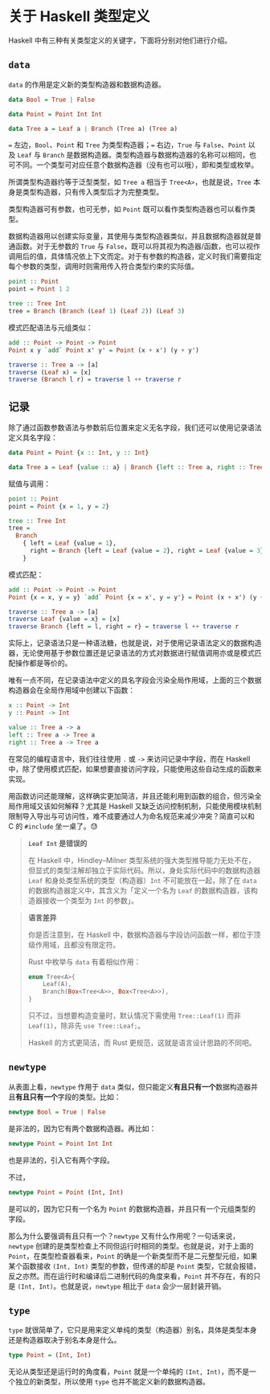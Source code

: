 # 关于 Haskell 类型定义

Haskell 中有三种有关类型定义的关键字，下面将分别对他们进行介绍。

<!--more-->

## `data`

`data` 的作用是定义新的类型构造器和数据构造器。

```haskell
data Bool = True | False

data Point = Point Int Int

data Tree a = Leaf a | Branch (Tree a) (Tree a)
```

`=` 左边，`Bool`、`Point` 和 `Tree` 为类型构造器；`=` 右边，`True` 与 `False`、`Point` 以及 `Leaf` 与 `Branch` 是数据构造器。类型构造器与数据构造器的名称可以相同，也可不同。一个类型可对应任意个数据构造器（没有也可以哦），即和类型或枚举。

所谓类型构造器约等于泛型类型，如 `Tree a` 相当于 `Tree<A>`，也就是说，`Tree` 本身是类型构造器，只有传入类型后才为完整类型。

类型构造器可有参数，也可无参，如 `Point` 既可以看作类型构造器也可以看作类型。

数据构造器用以创建实际变量，其使用与类型构造器类似，并且数据构造器就是普通函数。对于无参数的 `True` 与 `False`，既可以将其视为构造器/函数，也可以视作调用后的值，具体情况依上下文而定。对于有参数的构造器，定义时我们需要指定每个参数的类型，调用时则需用传入符合类型约束的实际值。

```haskell
point :: Point
point = Point 1 2

tree :: Tree Int
tree = Branch (Branch (Leaf 1) (Leaf 2)) (Leaf 3)
```

模式匹配语法与元组类似：

```haskell
add :: Point -> Point -> Point
Point x y `add` Point x' y' = Point (x + x') (y + y')

traverse :: Tree a -> [a]
traverse (Leaf x) = [x]
traverse (Branch l r) = traverse l ++ traverse r
```

## 记录

除了通过函数参数语法与参数前后位置来定义无名字段，我们还可以使用记录语法定义具名字段：

```haskell
data Point = Point {x :: Int, y :: Int}

data Tree a = Leaf {value :: a} | Branch {left :: Tree a, right :: Tree a}
```

赋值与调用：

```haskell
point :: Point
point = Point {x = 1, y = 2}

tree :: Tree Int
tree =
  Branch
    { left = Leaf {value = 1},
      right = Branch {left = Leaf {value = 2}, right = Leaf {value = 3}}
    }
```

模式匹配：

```haskell
add :: Point -> Point -> Point
Point {x = x, y = y} `add` Point {x = x', y = y'} = Point (x + x') (y + y')

traverse :: Tree a -> [a]
traverse Leaf {value = x} = [x]
traverse Branch {left = l, right = r} = traverse l ++ traverse r
```

实际上，记录语法只是一种语法糖，也就是说，对于使用记录语法定义的数据构造器，无论使用基于参数位置还是记录语法的方式对数据进行赋值调用亦或是模式匹配操作都是等价的。

唯有一点不同，在记录语法中定义的具名字段会污染全局作用域，上面的三个数据构造器会在全局作用域中创建以下函数：

```haskell
x :: Point -> Int
y :: Point -> Int

value :: Tree a -> a
left :: Tree a -> Tree a
right :: Tree a -> Tree a
```

在常见的编程语言中，我们往往使用 `.` 或 `->` 来访问记录中字段，而在 Haskell 中，除了使用模式匹配，如果想要直接访问字段，只能使用这些自动生成的函数来实现。

用函数访问还能理解，这样确实更加简洁，并且还能利用到函数的组合，但污染全局作用域又该如何解释？尤其是 Haskell 又缺乏访问控制机制，只能使用模块机制限制导入导出与可访问性，难不成要通过人为命名规范来减少冲突？简直可以和 C 的 `#include` 坐一桌了。😓

> **`Leaf Int` 是错误的**
>
> 在 Haskell 中，Hindley–Milner 类型系统的强大类型推导能力无处不在，但显式的类型注解却独立于实际代码。所以，身处实际代码中的数据构造器 `Leaf` 和身处类型系统的类型（构造器）`Int` 不可能放在一起，除了在 `data` 的数据构造器定义中，其含义为「定义一个名为 `Leaf` 的数据构造器，该构造器接收一个类型为 `Int` 的参数」。

> **语言差异**
>
> 你是否注意到，在 Haskell 中，数据构造器与字段访问函数一样，都位于顶级作用域，且都没有限定符。
>
> Rust 中枚举与 `data` 有着相似作用：
>
> ```rust
> enum Tree<A>{
>     Leaf(A),
>     Branch(Box<Tree<A>>, Box<Tree<A>>),
> }
> ```
>
> 只不过，当想要构造变量时，默认情况下需使用 `Tree::Leaf(1)` 而非 `Leaf(1)`，除非先 `use Tree::Leaf;`。
>
> Haskell 的方式更简洁，而 Rust 更规范，这就是语言设计思路的不同吧。

## `newtype`

从表面上看，`newtype` 作用于 `data` 类似，但只能定义**有且只有一个**数据构造器并且**有且只有一个**字段的类型。比如：

```haskell
newtype Bool = True | False
```

是非法的，因为它有两个数据构造器。再比如：

```haskell
newtype Point = Point Int Int
```

也是非法的，引入它有两个字段。

不过，

```haskell
newtype Point = Point (Int, Int)
```

是可以的，因为它只有一个名为 `Point` 的数据构造器，并且只有一个元组类型的字段。

那么为什么要强调有且只有一个？`newtype` 又有什么作用呢？一句话来说，`newtype` 创建的是类型检查上不同但运行时相同的类型。也就是说，对于上面的 `Point`，在类型检查器看来，`Point` 的确是一个新类型而不是二元整型元组，如果某个函数接收 `(Int, Int)` 类型的参数，但传递的却是 `Point` 类型，它就会报错，反之亦然。而在运行时和编译后二进制代码的角度来看，`Point` 并不存在，有的只是 `(Int, Int)`。也就是说，`newtype` 相比于 `data` 会少一层封装开销。

## `type`

`type` 就很简单了，它只是用来定义单纯的类型（构造器）别名，具体是类型本身还是构造器取决于别名本身是什么。

```haskell
type Point = (Int, Int)
```

无论从类型还是运行时的角度看，`Point` 就是一个单纯的 `(Int, Int)`，而不是一个独立的新类型，所以使用 `type` 也并不能定义新的数据构造器。
